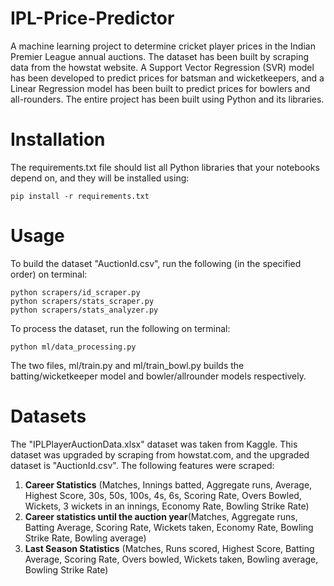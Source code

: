 # IPL-Price-Predictor
A machine learning project to determine cricket player prices in the Indian Premier League annual auctions. The dataset has been built by scraping data from the howstat website. A Support Vector Regression (SVR) model has been developed to predict prices for batsman and wicketkeepers, and a Linear Regression model has been built to predict prices for bowlers and all-rounders. The entire project has been built using Python and its libraries.

# Installation
The requirements.txt file should list all Python libraries that your notebooks depend on, and they will be installed using:

```
pip install -r requirements.txt
```

# Usage
To build the dataset "AuctionId.csv", run the following (in the specified order) on terminal:
```
python scrapers/id_scraper.py
python scrapers/stats_scraper.py
python scrapers/stats_analyzer.py
```

To process the dataset, run the following on terminal:
```
python ml/data_processing.py
```

The two files, ml/train.py and ml/train_bowl.py builds the batting/wicketkeeper model and bowler/allrounder models respectively.

# Datasets
The "IPLPlayerAuctionData.xlsx" dataset was taken from Kaggle. This dataset was upgraded by scraping from howstat.com, and the upgraded dataset is "AuctionId.csv". The following features were scraped:
1. <b>Career Statistics</b> (Matches, Innings batted, Aggregate runs, Average, Highest Score, 30s, 50s, 100s, 4s, 6s, Scoring Rate, Overs Bowled, Wickets, 3 wickets in an innings, Economy Rate, Bowling Strike Rate)
2. <b>Career statistics until the auction year</b>(Matches, Aggregate runs, Batting Average, Scoring Rate, Wickets taken, Economy Rate, Bowling Strike Rate, Bowling average)
3. <b>Last Season Statistics</b> (Matches, Runs scored, Highest Score, Batting Average, Scoring Rate, Overs bowled, Wickets taken, Bowling average, Bowling Strike Rate)
